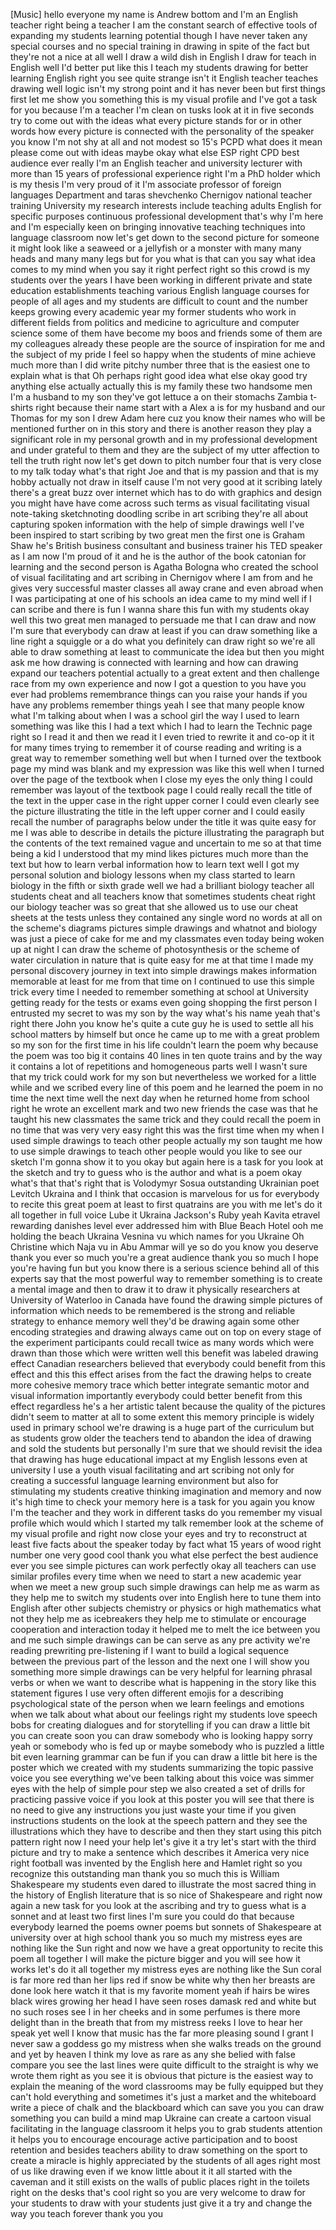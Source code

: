 
[Music]
hello everyone my name is Andrew bottom
and I&#39;m an English teacher right being a
teacher I am the constant search of
effective tools of expanding my students
learning potential though I have never
taken any special courses and no special
training in drawing in spite of the fact
but they&#39;re not a nice at all
well I draw a wild dish in English I
draw for teach in English well I&#39;d
better put like this I teach my students
drawing for better learning English
right you see quite strange isn&#39;t it
English teacher teaches drawing well
logic isn&#39;t my strong point and it has
never been but first things first let me
show you something this is my visual
profile and I&#39;ve got a task for you
because I&#39;m a teacher I&#39;m clean on tusks
look at it in five seconds try to come
out with the ideas what every picture
stands for or in other words how every
picture is connected with the
personality of the speaker you know I&#39;m
not shy at all and not modest so 15&#39;s
PCPD what does it mean please come out
with ideas maybe okay what else
ESP right CPD best audience ever really
I&#39;m an English teacher and university
lecturer with more than 15 years of
professional experience right I&#39;m a PhD
holder which is my thesis I&#39;m very proud
of it I&#39;m associate professor of foreign
languages Department and taras
shevchenko Chernigov national teacher
training University my research
interests include teaching adults
English for specific purposes continuous
professional development that&#39;s why I&#39;m
here and I&#39;m especially keen on bringing
innovative teaching techniques into
language classroom now let&#39;s get down to
the second picture for someone it might
look like a seaweed or a jellyfish or a
monster with many many heads and many
many legs but for you what is that can
you say what idea comes to my mind when
you say it right perfect right so this
crowd is my students over the years I
have been working
in different private and state education
establishments teaching various English
language courses for people of all ages
and my students are difficult to count
and the number keeps growing every
academic year my former students who
work in different fields from politics
and medicine to agriculture and computer
science some of them have become my boos
and friends some of them are my
colleagues already these people are the
source of inspiration for me and the
subject of my pride I feel so happy when
the students of mine achieve much more
than I did write pitchy number three
that is the easiest one to explain what
is that Oh perhaps right good idea what
else okay good try anything else
actually actually this is my family
these two handsome men
I&#39;m a husband to my son they&#39;ve got
lettuce a on their stomachs Zambia
t-shirts right because their name start
with a Alex a is for my husband and our
Thomas for my son I drew Adam here cuz
you know their names who will be
mentioned further on in this story and
there is another reason they play a
significant role in my personal growth
and in my professional development and
under grateful to them and they are the
subject of my utter affection to tell
the truth right now let&#39;s get down to
pitch number four that is very close to
my talk today what&#39;s that right Joe and
that is my passion
and that is my hobby actually not draw
in itself cause I&#39;m not very good at it
scribing lately there&#39;s a great buzz
over internet which has to do with
graphics and design you might have have
come across such terms as visual
facilitating visual note-taking
sketchnoting doodling scribe in art
scribing they&#39;re all about capturing
spoken information with the help of
simple drawings well I&#39;ve been inspired
to start scribing by two great men the
first one is Graham Shaw he&#39;s British
business consultant and business trainer
his TED speaker as I am now I&#39;m proud of
it
and he is the author of the book
catonian for learning and the second
person is Agatha Bologna who created the
school of visual facilitating and art
scribing in Chernigov where I am from
and he gives very successful master
classes all away crane and even abroad
when I was participating at one of his
schools an idea came to my mind well if
I can scribe and there is fun I wanna
share this fun with my students okay
well this two great men managed to
persuade me that I can draw and now I&#39;m
sure that everybody can draw at least if
you can draw something like a line right
a squiggle or a do what you definitely
can draw right so we&#39;re all able to draw
something at least to communicate the
idea but then you might ask me how
drawing is connected with learning and
how can drawing expand our teachers
potential actually to a great extent and
then challenge race from my own
experience and now I got a question to
you have you ever had problems
remembrance things can you raise your
hands if you have any problems remember
things yeah I see that many people know
what I&#39;m talking about when I was a
school girl the way I used to learn
something was like this I had a text
which I had to learn the Technic page
right so I read it and then we read it I
even tried to rewrite it and co-op it it
for many times trying to remember it of
course reading and writing is a great
way to remember something well but when
I turned over the textbook page my mind
was blank and my expression was like
this well when I turned over the page of
the textbook when I close my eyes the
only thing I could remember was layout
of the textbook page I could really
recall the title of the text in the
upper case in the right upper corner I
could even clearly see the picture
illustrating the title in the left upper
corner and I could easily recall the
number of paragraphs below under the
title it was quite easy for me I was
able to describe in details the picture
illustrating the paragraph but the
contents of the text remained vague and
uncertain to me so at that time being a
kid I understood that my mind likes
pictures much more than the text but how
to learn verbal information how to learn
text well I got my personal solution and
biology lessons when my class started to
learn biology in the fifth or sixth
grade well we had a brilliant biology
teacher all students cheat and all
teachers know that sometimes students
cheat right our biology teacher was so
great that she allowed us to use our
cheat sheets at the tests unless they
contained any single word no words at
all on the scheme&#39;s
diagrams pictures simple drawings and
whatnot and biology was just a piece of
cake for me
and my classmates even today being woken
up at night I can draw the scheme of
photosynthesis or the scheme of water
circulation in nature that is quite easy
for me at that time I made my personal
discovery journey in text into simple
drawings makes information memorable at
least for me from that time on I
continued to use this simple trick every
time I needed to remember something at
school at University
getting ready for the tests or exams
even going shopping the first person I
entrusted my secret to was my son by the
way what&#39;s his name yeah that&#39;s right
there John
you know he&#39;s quite a cute guy he is
used to settle all his school matters by
himself but once he came up to me with a
great problem
so my son for the first time in his life
couldn&#39;t learn the poem why because the
poem was too big
it contains 40 lines in ten quote trains
and by the way it contains a lot of
repetitions and homogeneous parts well I
wasn&#39;t sure that my trick could work for
my son but nevertheless we worked for a
little while and we scribed every line
of this poem and he learned the poem in
no time
the next time well the next day when he
returned home from school right he wrote
an excellent mark and two new friends
the case was that he taught his new
classmates the same trick and they could
recall the poem in no time that was very
very easy right this was the first time
when my when I used simple drawings to
teach other people actually my son
taught me how to use simple drawings to
teach other people would you like to see
our sketch I&#39;m gonna show it to you okay
but again here is a task for you look at
the sketch and try to guess who is the
author and what is a poem okay what&#39;s
that
that&#39;s right that is Volodymyr Sosua
outstanding Ukrainian poet Levitch
Ukraina and I think that occasion is
marvelous for us for everybody to recite
this great poem at least to first
quatrains are you with me let&#39;s do it
all together in full voice Lube it
Ukraina Jackson&#39;s Ruby yeah Kavita
etravel rewarding danishes level ever
addressed him with Blue Beach Hotel ooh
me holding the beach Ukraina Vesnina vu
which names for you Ukraine Oh Christine
which Naja vu in Abu Ammar will ye so do
you know you deserve thank you ever so
much you&#39;re a great audience thank you
so much I hope you&#39;re having fun but you
know there is a serious science behind
all of this experts say that the most
powerful way to remember something is to
create a mental image and then to draw
it to draw it physically researchers at
University of Waterloo in Canada have
found the drawing simple pictures of
information which needs to be remembered
is the strong and reliable strategy to
enhance memory well they&#39;d be drawing
again some other encoding strategies and
drawing always came out on top on every
stage of the experiment participants
could recall twice as many words which
were drawn than those which were written
well this benefit was labeled drawing
effect Canadian researchers believed
that everybody could benefit from this
effect and this this effect arises from
the fact the drawing helps to create
more cohesive memory trace which better
integrate semantic motor and visual
information importantly everybody could
better benefit from this effect
regardless he&#39;s a her artistic talent
because the quality of the pictures
didn&#39;t seem to matter at all
to some extent this memory principle is
widely used in primary school we&#39;re
drawing is a huge part of the curriculum
but as students grow older the teachers
tend to abandon the idea of drawing and
sold the students but personally I&#39;m
sure that we should revisit the idea
that drawing has
huge educational impact at my English
lessons even at university I use a youth
visual facilitating and art scribing not
only for creating a successful language
learning environment but also for
stimulating my students creative
thinking imagination and memory and now
it&#39;s high time to check your memory here
is a task for you again you know I&#39;m the
teacher and they work in different tasks
do you remember my visual profile which
would which I started my talk remember
look at the scheme of my visual profile
and right now close your eyes and try to
reconstruct at least five facts about
the speaker today by fact what 15 years
of wood right number one very good cool
thank you
what else perfect the best audience ever
you see simple pictures can work
perfectly okay all teachers can use
similar profiles every time when we need
to start a new academic year when we
meet a new group such simple drawings
can help me as warm as they help me to
switch my students over into English
here to tune them into English after
other subjects chemistry or physics or
high mathematics what not they help me
as icebreakers they help me to stimulate
or encourage cooperation and interaction
today it helped me to melt the ice
between you and me such simple drawings
can be can serve as any pre activity
we&#39;re reading prewriting pre-listening
if I want to build a logical sequence
between the previous part of the lesson
and the next one I will show you
something more simple drawings can be
very helpful for learning phrasal verbs
or when we want to describe what is
happening in the story like this
statement figures I use very often
different emojis for a describing
psychological state of the person when
we learn feelings and emotions when we
talk about what about our feelings right
my students love speech bobs for
creating dialogues and for storytelling
if you can draw a little bit you can
create
soon you can draw somebody who is
looking happy
sorry yeah or somebody who is fed up or
maybe somebody who is puzzled a little
bit even learning grammar can be fun if
you can draw a little bit here is the
poster which we created with my students
summarizing the topic passive voice you
see everything we&#39;ve been talking about
this voice was simmer eyes with the help
of simple pour step we also created a
set of drills for practicing passive
voice if you look at this poster you
will see that there is no need to give
any instructions you just waste your
time if you given instructions students
on the look at the speech pattern and
they see the illustrations which they
have to describe and then they start
using this pitch pattern right now I
need your help
let&#39;s give it a try let&#39;s start with the
third picture and try to make a sentence
which describes it America very nice
right football was invented by the
English here and Hamlet right so you
recognize this outstanding man thank you
so much this is William Shakespeare my
students even dared to illustrate the
most sacred thing in the history of
English literature that is so nice of
Shakespeare and right now again a new
task for you look at the ascribing and
try to guess what is a sonnet and at
least two first lines I&#39;m sure you could
do that because everybody learned the
poems owner poems but sonnets of
Shakespeare at university over at high
school thank you so much my mistress
eyes are nothing like the Sun right and
now we have a great opportunity to
recite this poem all together I will
make the picture bigger and you will see
how it works
let&#39;s do it all together my mistress
eyes are nothing like the Sun coral is
far more red than her lips red if snow
be white why then her breasts are done
look here watch it
that is my favorite moment
yeah if hairs be wires black wires
growing her head I have seen roses
damask red and white but no such roses
see I in her cheeks and in some perfumes
is there more delight than in the breath
that from my mistress reeks I love to
hear her speak yet well I know that
music has the far more pleasing sound I
grant I never saw a goddess go my
mistress when she walks treads on the
ground and yet by heaven I think my love
as rare as any she belied with false
compare you see the last lines were
quite difficult to the straight is why
we wrote them
right as you see it is obvious that
picture is the easiest way to explain
the meaning of the word classrooms may
be fully equipped but they can&#39;t hold
everything and sometimes it&#39;s just a
market and the whiteboard write a piece
of chalk and the blackboard which can
save you you can draw something you can
build a mind map Ukraine can create a
cartoon visual facilitating in the
language classroom it helps you to grab
students attention
it helps you to encourage encourage
active participation and to boost
retention and besides teachers ability
to draw something on the sport to create
a miracle is highly appreciated by the
students of all ages right most of us
like drawing even if we know little
about it it all started with the caveman
and it still exists on the walls of
public places right in the toilets right
on the desks that&#39;s cool
right so you are very welcome to draw
for your students to draw with your
students just give it a try and change
the way you teach forever thank you
you
